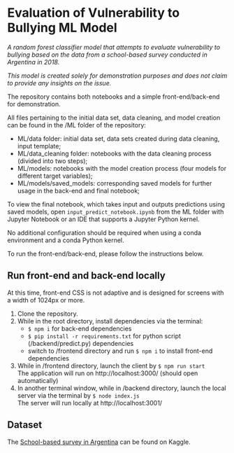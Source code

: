 # Evaluation of Vulnerability to Bullying ML Model

_A random forest classifier model that attempts to evaluate vulnerability to bullying based on the data from a school-based survey conducted in Argentina in 2018._

_This model is created solely for demonstration purposes and does not claim to provide any insights on the issue._  

The repository contains both notebooks and a simple front-end/back-end for demonstration.

All files pertaining to the initial data set, data cleaning, and model creation can be found in the /ML folder of the repository:

* ML/data folder: initial data set, data sets created during data cleaning, input template;
* ML/data_cleaning folder: notebooks with the data cleaning process (divided into two steps);
* ML/models: notebooks with the model creation process (four models for different target variables);
* ML/models/saved_models: corresponding saved models for further usage in the back-end and final notebook;   

To view the final notebook, which takes input and outputs predictions using saved models, open `input_predict_notebook.ipynb` from the ML folder with Jupyter Notebook or an IDE that supports a Jupyter Python kernel.
  
No additional configuration should be required when using a conda environment and a conda Python kernel.  

To run the front-end/back-end, please follow the instructions below.

## Run front-end and back-end locally
At this time, front-end CSS is not adaptive and is designed for screens with a width of 1024px or more.

1. Clone the repository.
2. While in the root directory, install dependencies via the terminal:
    - `$ npm i` for back-end dependencies
    - `$ pip install -r requirements.txt` for python script (/backend/predict.py) dependencies
    - switch to /frontend directory and run `$ npm i` to install front-end dependencies
3. While in /frontend directory, launch the client by `$ npm run start`  
   The application will run on http://localhost:3000/ (should open automatically)
4. In another terminal window, while in /backend directory, launch the local server via the terminal by `$ node index.js`  
   The server will run locally at http://localhost:3001/


## Dataset
The [School-based survey in Argentina](https://www.kaggle.com/datasets/leomartinelli/bullying-in-schools) can be found on Kaggle.
